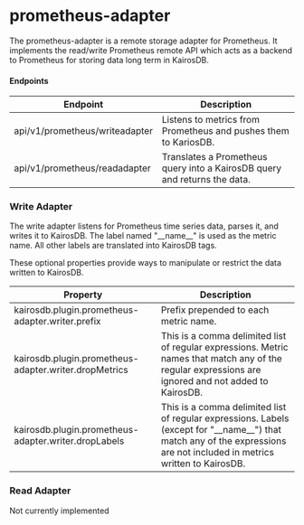 # prometheus-adapter

The prometheus-adapter is a remote storage adapter for Prometheus. It implements the read/write Prometheus remote API which acts as a backend to Prometheus for storing data long term in KairosDB. 


#### Endpoints

| Endpoint                       | Description                                                              |
|--------------------------------|--------------------------------------------------------------------------|
| api/v1/prometheus/writeadapter | Listens to metrics from Prometheus and pushes them to KariosDB.          |
| api/v1/prometheus/readadapter  | Translates a Prometheus query into a KairosDB query and returns the data.|

### Write Adapter 
The write adapter listens for Prometheus time series data, parses it, and writes it to KairosDB. 
The label named "\_\_name\_\_" is used as the metric name. All other labels are translated into KairosDB tags.

These optional properties provide ways to manipulate or restrict the data written to KairosDB.


| Property                       | Description                                                             |
|--------------------------------|-------------------------------------------------------------------------|
| kairosdb.plugin.prometheus-adapter.writer.prefix      | Prefix prepended to each metric name. |
| kairosdb.plugin.prometheus-adapter.writer.dropMetrics | This is a comma delimited list of regular expressions. Metric names that match any of the regular expressions are ignored and not added to KairosDB. | 
| kairosdb.plugin.prometheus-adapter.writer.dropLabels   | This is a comma delimited list of regular expressions. Labels (except for "\_\_name\_\_") that match any of the expressions are not included in metrics written to KairosDB. |


### Read Adapter
Not currently implemented